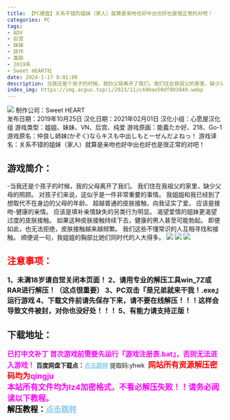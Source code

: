 ```yaml
---
title: 【PC硬盘】关系不错的姐妹（家人）就算是亲吻也好中出也好也是很正常的对吧！
categories: PC
tags:
- ADV
- 后宫
- 妹妹
- 拔作
- 喜剧
- 2019年
- Sweet HEART社
date: 2024-1-17 8:01:00
description: 当我还是个孩子的时候，我的父母离开了我们。我们住在我祖父的家里，缺少父母的照顾。对孩子们来说，这似乎是一件非常重要的事情。我姐姐和我已经到了想取代不在身边的父母的年龄。超越普通的皮肤接触，向我证实了爱。应该是接吻-健康的亲情。应该是填补亲情缺失的另类行为明显。渴望爱情的姐妹更渴望过度的皮肤接触。如果这种皮肤接触持续下去，健康的男人甚至可能勃起。
index_img: https://img.acgus.top/i/2023/11/c440ae50df003840.webp
---
```

![](https://img.acgus.top/i/2023/11/c440ae50df003840.webp)
制作公司：Sweet HEART	
发布日期：2019年10月25日
汉化日期：2021年02月01日
汉化小组：心愿屋汉化组
游戏类型：姐姐、妹妹、VN、后宫、纯爱
游戏原画：能義たか好、218、Go-1
游戏原名：仲良し姉妹(かぞく)ならキスも中出しもとーぜんだよねっ！
游戏译名：关系不错的姐妹（家人）就算是亲吻也好中出也好也是很正常的对吧！

## 游戏简介：
-当我还是个孩子的时候，我的父母离开了我们。
我们住在我祖父的家里，缺少父母的照顾。
对孩子们来说，这似乎是一件非常重要的事情。
我姐姐和我已经到了想取代不在身边的父母的年龄。
超越普通的皮肤接触，向我证实了爱。
应该是接吻-健康的亲情。
应该是填补亲情缺失的另类行为明显。
渴望爱情的姐妹更渴望过度的皮肤接触。
如果这种皮肤接触持续下去，健康的男人甚至可能勃起。
即便如此，也无法拒绝，皮肤接触越来越频繁。
我们这些不懂常识的人互相寻找和接触。
顺便说一句，我姐姐的胸部比她们同时代的人大得多。
![](https://img.acgus.top/i/2023/11/624d70ba3b003851.webp)
![](https://img.acgus.top/i/2023/11/17637d4a95003847.webp)
![](https://img.acgus.top/i/2023/11/8cde09b491003843.webp)





## <font color=#FF0000 >注意事项：</font>
<font size=3><b>1、未满18岁请自觉关闭本页面！
2、请用专业的解压工具win_7Z或RAR进行解压！（这点很重要）
3、PC双击『是兄弟就来干我！.exe』运行游戏
4、下载文件前请先保存下来，请不要在线解压！！！这样会导致文件被封，对你也没好处！！！
5、有能力请支持正版！</b></font>

## 下载地址：
<font color=#FF00FF size=3><b>已打中文补丁</b></font>
<font color=#FF00FF size=3>**首次游戏前需要先运行『游戏注册表.bat』，否则无法进入游戏！**</font>
<b>百度网盘下载点：</b><a href="https://pan.baidu.com/s/13AVgL_Z6ox2l0Z6pok6m2w?pwd=yhwk" style="color: #87CEEB;"><b>点击跳转</b></a> 提取码:yhwk
<a style="padding: 0" href="https://post.qingju.org/AD/"><img style="max-width:100%" src="https://img.acgus.top/i/2024/07/478f689b8021d8d499ab43d21acf137a.gif" alt=""></a>
<b><font color=#FF0000 size=4>网站所有资源解压密码均为</b></font><b><font color=#FF00FF size=4>qingju</font><font color=#FF0000 ></font></b><br><b><font color=#FF00FF size=4>本站所有文件均为lz4加密格式，不看必解压失败！！请务必阅读以下教程。</b></font><br><b><font color=#000 size=4>解压教程：</b><a href="https://post.qingju.org/tutorial/000/" style="color: #87CEEB;"><b>点击跳转</b></a>